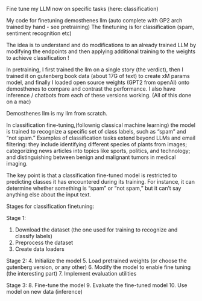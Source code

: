 
Fine tune my LLM now on specific tasks (here: classification)

My code for finetuning demosthenes llm (auto complete with GP2 arch trained by hand - see pretraining)
The finetuning is for classification (spam, sentiment recognition etc)

The idea is to understand and do modifications to an already trained LLM by modifying the endpoints and then applying
additional training to the weights to achieve classification !

In pretraining, I first trained the llm on a single story (the verdict), then I trained it on gutenberg book data 
(about 17G of text) to create xM params model, and finally I loaded open source weights (GPT2 from openAI) onto 
demosthenes to compare and contrast the performance. I also have inference / chatbots from each of these versions 
working. (All of this done on a mac)

Demosthenes llm is my llm from scratch.

In classification fine-tuning,(follownig classical machine learning) the model is trained to recognize a specific set 
of class labels, such as “spam” and “not spam.” Examples of classification tasks extend beyond LLMs and email filtering: 
they include identifying different species of plants from images; categorizing news articles into topics like sports, 
politics, and technology; and distinguishing between benign and malignant tumors in medical imaging.

The key point is that a classification fine-tuned model is restricted to predicting classes it has encountered during its 
training. For instance, it can determine whether something is “spam” or “not spam,” but it can’t say anything else about 
the input text.

Stages for classification finetuning:

Stage 1:
1. Download the dataset (the one used for training to recognize and classify labels)
2. Preprocess the dataset
3. Create data loaders

Stage 2:
4. Initialize the model
5. Load pretrained weights (or choose the gutenberg version, or any other)
6. Modify the model to enable fine tuning (the interesting part)
7. Implement evaluation utilities

Stage 3:
8. Fine-tune the model
9. Evaluate the fine-tuned model
10. Use model on new data (inference)


